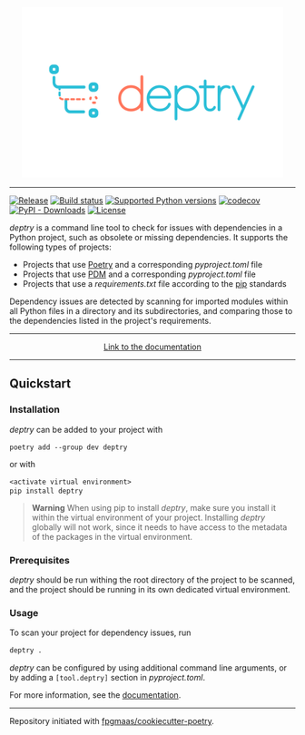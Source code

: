 <p align="center">
  <img width="460" height="300" src="https://raw.githubusercontent.com/fpgmaas/deptry/main/docs/docs/static/deptry_Logo-01.svg">
</p>

---

[![Release](https://img.shields.io/github/v/release/fpgmaas/deptry)](https://img.shields.io/github/v/release/fpgmaas/deptry)
[![Build status](https://img.shields.io/github/workflow/status/fpgmaas/deptry/merge-to-main)](https://img.shields.io/github/workflow/status/fpgmaas/deptry/merge-to-main)
[![Supported Python versions](https://img.shields.io/pypi/pyversions/deptry)](https://pypi.org/project/deptry/)
[![codecov](https://codecov.io/gh/fpgmaas/deptry/branch/main/graph/badge.svg)](https://codecov.io/gh/fpgmaas/deptry)
[![PyPI - Downloads](https://img.shields.io/pypi/dm/deptry)](https://img.shields.io/pypi/dm/deptry?style=flat-square)
[![License](https://img.shields.io/github/license/fpgmaas/deptry)](https://img.shields.io/github/license/fpgmaas/deptry)

_deptry_ is a command line tool to check for issues with dependencies in a Python project, such as obsolete or missing dependencies. It supports the following types of projects:

- Projects that use [Poetry](https://python-poetry.org/) and a corresponding _pyproject.toml_ file
- Projects that use [PDM](https://pdm.fming.dev/latest/) and a corresponding _pyproject.toml_ file
- Projects that use a _requirements.txt_ file according to the [pip](https://pip.pypa.io/en/stable/user_guide/) standards

Dependency issues are detected by scanning for imported modules within all Python files in a directory and its subdirectories, and comparing those to the dependencies listed in the project's requirements.

---
<p align="center">
  <a href = "https://fpgmaas.github.io/deptry">Link to the documentation</a>
</p>

---

## Quickstart

### Installation

_deptry_ can be added to your project with 

```shell
poetry add --group dev deptry
```

or with 

```
<activate virtual environment>
pip install deptry
```

> **Warning**
> When using pip to install _deptry_, make sure you install it within the virtual environment of your project. Installing _deptry_ globally will not work, since it needs to have access to the metadata of the packages in the virtual environment.

### Prerequisites

_deptry_ should be run withing the root directory of the project to be scanned, and the project should be running in its own dedicated virtual environment.

### Usage

To scan your project for dependency issues, run

```sh
deptry .
```

_deptry_ can be configured by using additional command line arguments, or 
by adding a `[tool.deptry]` section in _pyproject.toml_.

For more information, see the [documentation](https://fpgmaas.github.io/deptry/).

---

Repository initiated with [fpgmaas/cookiecutter-poetry](https://github.com/fpgmaas/cookiecutter-poetry).
